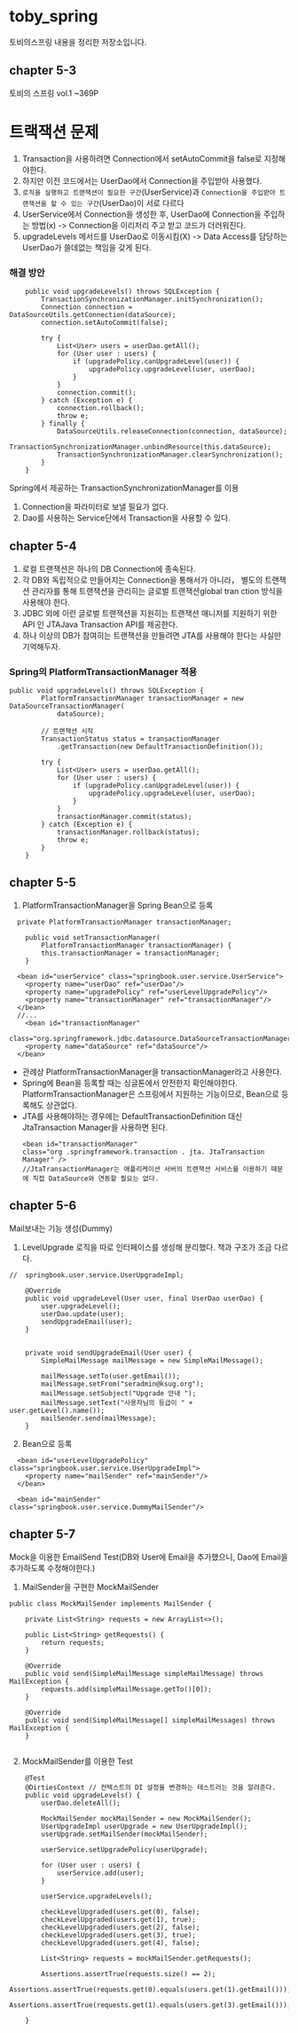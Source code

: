 ﻿# toby_spring
토비의스프링 내용을 정리한 저장소입니다.


## chapter 5-3
토비의 스프링 vol.1 ~369P

# 트랙잭션 문제

1. Transaction을 사용하려면 Connection에서 setAutoCommit을 false로 지정해야한다.
2. 하지만 이전 코드에서는 UserDao에서 Connection을 주입받아 사용했다.
3. `로직을 실행하고 트랜잭션이 필요한 구간`(UserService)과 `Connection을 주입받아 트랜잭션을 할 수 있는 구간`(UserDao)이 서로 다르다
4. UserService에서 Connection을 생성한 후, UserDao에 Connection을 주입하는 방법(x) -> Connection을 이리저리 주고 받고 코드가 더러워진다.
5. upgradeLevels 메서드를 UserDao로 이동시킴(X) -> Data Access를 담당하는 UserDao가 쓸데없는 책임을 갖게 된다.

### 해결 방안
``` 
    public void upgradeLevels() throws SQLException {
        TransactionSynchronizationManager.initSynchronization();
        Connection connection = DataSourceUtils.getConnection(dataSource);
        connection.setAutoCommit(false);

        try {
            List<User> users = userDao.getAll();
            for (User user : users) {
                if (upgradePolicy.canUpgradeLevel(user)) {
                    upgradePolicy.upgradeLevel(user, userDao);
                }
            }
            connection.commit();
        } catch (Exception e) {
            connection.rollback();
            throw e;
        } finally {
            DataSourceUtils.releaseConnection(connection, dataSource);
            TransactionSynchronizationManager.unbindResource(this.dataSource);
            TransactionSynchronizationManager.clearSynchronization();
        }
    }

```
Spring에서 제공하는 TransactionSynchronizationManager를 이용
1.  Connection을 파라미터로 보낼 필요가 없다.
2.  Dao를 사용하는 Service단에서 Transaction을 사용할 수 있다.


## chapter 5-4

1.  로컬 트랜잭션은 하나의 DB Connection에 종속된다.
2.  각 DB와 독립적으로 만들어지는 Connection을 통해서가 아니라， 별도의 트랜잭션 관리자를 통해 트랜잭션을 관리히는 글로벌 트랜잭션global tran ction 방식을 사용해야 한다.
3.  JDBC 외에 이런 글로벌 트랜잭션을 지원히는 트랜잭션 매니저를 지원하기 위한 API 인 JTAJava Transaction API를 제공한다.
4.  하나 이상의 DB가 참여히는 트랜잭션을 만들려면 JTA를 사용해야 한다는 사실만 기억해두자.

### Spring의 PlatformTransactionManager 적용
```
public void upgradeLevels() throws SQLException {
        PlatformTransactionManager transactionManager = new DataSourceTransactionManager(
            dataSource);

        // 트랜잭션 시작
        TransactionStatus status = transactionManager
            .getTransaction(new DefaultTransactionDefinition());

        try {
            List<User> users = userDao.getAll();
            for (User user : users) {
                if (upgradePolicy.canUpgradeLevel(user)) {
                    upgradePolicy.upgradeLevel(user, userDao);
                }
            }
            transactionManager.commit(status);
        } catch (Exception e) {
            transactionManager.rollback(status);
            throw e;
        }
    }
```

## chapter 5-5
1.  PlatformTransactionManager을 Spring Bean으로 등록
```
  private PlatformTransactionManager transactionManager;

    public void setTransactionManager(
        PlatformTransactionManager transactionManager) {
        this.transactionManager = transactionManager;
    }
```

```
  <bean id="userService" class="springbook.user.service.UserService">
    <property name="userDao" ref="userDao"/>
    <property name="upgradePolicy" ref="userLevelUpgradePolicy"/>
    <property name="transactionManager" ref="transactionManager"/>
  </bean>
  //...
    <bean id="transactionManager"
    class="org.springframework.jdbc.datasource.DataSourceTransactionManager">
    <property name="dataSource" ref="dataSource"/>
  </bean>
```
-  관례상 PlatformTransactionManager을 transactionManager라고 사용한다.
-  Spring에 Bean을 등록할 때는 싱글톤에서 안전한지 확인해야한다. PlatformTransactionManager은 스프링에서 지원하는 기능이므로, Bean으로 등록해도 상관없다.
-  JTA를 사용해야하는 경우에는 DefaultTransactionDefinition 대신 JtaTransaction Manager을 사용하면 된다.
	```
	<bean id="transactionManager" 
	class="org .springframework.transaction . jta. JtaTransaction Manager" />
	//JtaTransactionManager는 애플리케이션 서버의 트랜잭션 서비스를 이용하기 때문에 직접 DataSource와 연동할 필요는 없다.
	```

## chapter 5-6
Mail보내는 기능 생성(Dummy)
1.  LevelUpgrade 로직을 따로 인터페이스를 생성해 분리했다. 책과 구조가 조금 다르다.

```
//  springbook.user.service.UserUpgradeImpl;

    @Override
    public void upgradeLevel(User user, final UserDao userDao) {
        user.upgradeLevel();
        userDao.update(user);
        sendUpgradeEmail(user);
    }


    private void sendUpgradeEmail(User user) {
        SimpleMailMessage mailMessage = new SimpleMailMessage();

        mailMessage.setTo(user.getEmail());
        mailMessage.setFrom("seradmin@ksug.org");
        mailMessage.setSubject("Upgrade 안내 ");
        mailMessage.setText("사용자님의 등급이 " + user.getLevel().name());
        mailSender.send(mailMessage);
    }
```
2.  Bean으로 등록

```
  <bean id="userLevelUpgradePolicy" class="springbook.user.service.UserUpgradeImpl">
    <property name="mailSender" ref="mainSender"/>
  </bean>

  <bean id="mainSender" class="springbook.user.service.DummyMailSender"/>

```
## chapter 5-7
Mock을 이용한 EmailSend Test(DB와 User에 Email을 추가했으니, Dao에 Email을 추가하도록 수정해야한다.)

1. MailSender을 구현한 MockMailSender
```
public class MockMailSender implements MailSender {

    private List<String> requests = new ArrayList<>();

    public List<String> getRequests() {
        return requests;
    }

    @Override
    public void send(SimpleMailMessage simpleMailMessage) throws MailException {
        requests.add(simpleMailMessage.getTo()[0]);
    }

    @Override
    public void send(SimpleMailMessage[] simpleMailMessages) throws MailException {
    }
    
```
2. MockMailSender를 이용한 Test
```
	@Test
    @DirtiesContext	// 컨텍스트의 DI 설정올 변경하는 테스트라는 것을 알려준다.
    public void upgradeLevels() {
        userDao.deleteAll();

        MockMailSender mockMailSender = new MockMailSender();
        UserUpgradeImpl userUpgrade = new UserUpgradeImpl();
        userUpgrade.setMailSender(mockMailSender);

        userService.setUpgradePolicy(userUpgrade);

        for (User user : users) {
            userService.add(user);
        }

        userService.upgradeLevels();

        checkLevelUpgraded(users.get(0), false);
        checkLevelUpgraded(users.get(1), true);
        checkLevelUpgraded(users.get(2), false);
        checkLevelUpgraded(users.get(3), true);
        checkLevelUpgraded(users.get(4), false);

        List<String> requests = mockMailSender.getRequests();

        Assertions.assertTrue(requests.size() == 2);
        Assertions.assertTrue(requests.get(0).equals(users.get(1).getEmail()));
        Assertions.assertTrue(requests.get(1).equals(users.get(3).getEmail()));

    }
```





